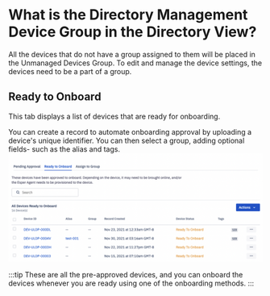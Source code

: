 # What is the Directory Management Device Group in the Directory View?

All the devices that do not have a group assigned to them will be placed in the Unmanaged Devices Group. To edit and manage the device settings, the devices need to be a part of a group.

<!-- ## Pending Approval

This tab displays a list of devices that are pending onboarding approval.

If you begin the onboarding process without creating a record in advance, your device will be listed under the ‘Pending Approval’ tab.

In this situation, the device will begin the setup process and then wait for permission before proceeding.

![](https://lh3.googleusercontent.com/pYhi2fBJMCHtk2hBaFHft0MCr_jKPSYi_Snr4NPrkuu4Z1nUo8rWa3CnLSvZeoQX_1Fp11UEBIs2-qHWf0QpDArHDhOF1RAHKjy3jzhY_3p_FS4ZYpKIJnZvrb3Zi2FDzFgHeArn)

Once approved the device will finish the Onboarding process. If rejected the device will cancel Onboarding and will require a factory reset.

  

For security reasons, we recommend you approve all the devices to onboard. But if you want to skip this process, turn OFF the Enhanced Onboarding Security under the Esper Settings on the Console. (On the Console, navigate to  **User Management**> **Company Settings**> **Enhanced Onboarding Security**).

In this case, you do not have to upload the serial numbers in advance.

:::tip
The Enhanced Onboarding Security setting will be ON by default.
::: -->

## Ready to Onboard

This tab displays a list of devices that are ready for onboarding.

You can create a record to automate onboarding approval by uploading a device's unique identifier. You can then select a group, adding optional fields- such as the alias and tags.  
![ready to onboard tab](./images/deviceManagement/1-readytoOnboard.png)

  

:::tip
These are all the pre-approved devices, and you can onboard the devices whenever you are ready using one of the onboarding methods.
:::
<!-- 
## Assign to Group

If you Onboard a device directly to the Directory level, the device will be placed in the ‘Assign to Group’ tab with default settings.  
These devices have been onboarded and should be moved out of the Directory level into a Group. Organizing into Groups will make it easier to manage your fleet, allowing you to automate device content and configurations using Blueprints.

  

![](https://lh4.googleusercontent.com/PVm4W0qWLUO-n-CHe9zrzis2ANBF8qFfEvlLdIC_m-14f_f5bEUz-fvxpjtIqsfggFwqiygDTcs6sGoiZ3ekXtunjkgOaeWO8CGZEPnjyGM5AIGEWnUQPhTPyvNzVOXEzDp2Mlqn)

## Rejected Records

This tab maintains a list of rejected records. From the pending Approval tab, if a record is rejected, it will be displayed in the ‘Rejected Record’ tab.

  

![](https://lh6.googleusercontent.com/BTVKjfyJD7OkhD16xvK0IhExdfYlGXjdXaWEwZoG5bCQvtx1CUe9sy6KYSzJwcmLBUhJODp-GxskaQHbU7U7O-tEXZKy-3ZRy2yULH4O_2WDoX9Mk3cajnqBIvMAKqrJhu8fizyt) -->

